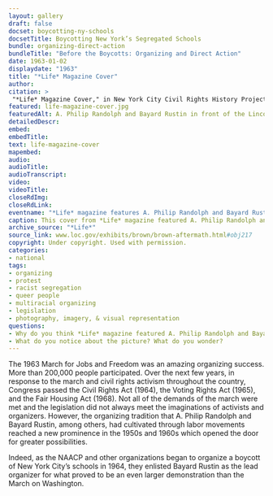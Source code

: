 ```yaml
--- 
layout: gallery
draft: false
docset: boycotting-ny-schools
docsetTitle: Boycotting New York’s Segregated Schools
bundle: organizing-direct-action
bundleTitle: "Before the Boycotts: Organizing and Direct Action"
date: 1963-01-02
displaydate: "1963"
title: "*Life* Magazine Cover"
author: 
citation: >
 "*Life* Magazine Cover," in New York City Civil Rights History Project, Accessed: [Month Day, Year], https://nyccivilrightshistory.org/gallery/life-magazine-cover.
featured: life-magazine-cover.jpg
featuredAlt: A. Philip Randolph and Bayard Rustin in front of the Lincoln Memorial
detailedDescr: 
embed: 
embedTitle: 
text: life-magazine-cover
mapembed: 
audio: 
audioTitle: 
audioTranscript: 
video: 
videoTitle: 
closeRdImg: 
closeRdLink: 
eventname: "*Life* magazine features A. Philip Randolph and Bayard Rustin."
caption: This cover from *Life* magazine featured A. Philip Randolph and Bayard Rustin, the lead organizers for the March on Washington for Jobs and Freedom. 
archive_source: "*Life*"
source_link: www.loc.gov/exhibits/brown/brown-aftermath.html#obj217
copyright: Under copyright. Used with permission.
categories: 
- national
tags: 
- organizing
- protest
- racist segregation
- queer people 
- multiracial organizing
- legislation
- photography, imagery, & visual representation
questions:
- Why do you think *Life* magazine featured A. Philip Randolph and Bayard Rustin on the cover, rather than speakers like Dr. Martin Luther King, Jr. and John Lewis?
- What do you notice about the picture? What do you wonder?
--- 
```


The 1963 March for Jobs and Freedom was an amazing organizing success. More than 200,000 people participated. Over the next few years, in response to the march and civil rights activism throughout the country, Congress passed the Civil Rights Act (1964), the Voting Rights Act (1965), and the Fair Housing Act (1968). Not all of the demands of the march were met and the legislation did not always meet the imaginations of activists and organizers. However, the organizing tradition that A. Philip Randolph and Bayard Rustin, among others, had cultivated through labor movements reached a new prominence in the 1950s and 1960s which opened the door for greater possibilities.

Indeed, as the NAACP and other organizations began to organize a boycott of New York City’s schools in 1964, they enlisted Bayard Rustin as the lead organizer for what proved to be an even larger demonstration than the March on Washington.

